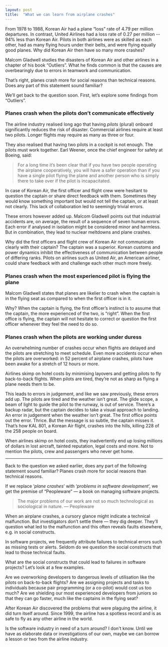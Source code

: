 ```yaml
---
layout: post
title:  "What we can learn from airplane crashes"
---
```

From 1978 to 1988, Korean Air had a plane “loss” rate of 4.79 per million departures.
In contrast, United Airlines had a loss rate of 0.27 per million -- 94% less than Korean Air. 
Pilots in both airlines were as skilled as each other, 
had as many flying hours under their belts, and were flying equally good planes. 
Why did Korean Air then have so many more crashes?

Malcom Gladwell studies the disasters of Korean Air 
and other airlines in a chapter of his book “Outliers”. 
What he finds common is that the causes are overbearingly due to errors in teamwork and communication.

That’s right, planes crash more for social reasons than technical reasons. 
Does any part of this statement sound familiar?

We’ll get back to the question soon. 
First, let’s explore some findings from “Outliers”.

### Planes crash when the pilots don’t communicate effectively

The airline industry realised long ago that having _pilots_ (plural)
onboard significantly reduces the risk of disaster. 
Commercial airlines require at least two pilots. 
Longer flights may require as many as three or four.

They also realised that having two pilots in a cockpit is not enough. 
The pilots must work together. 
Earl Weener, once the chief engineer for safety at Boeing, said:

> For a long time it’s been clear that if you have two people operating the airplane cooperatively, 
> you will have a safer operation than if you have a single pilot flying the plane 
> and another person who is simply there to take over if the pilot is incapacitated.

In case of Korean Air, the first officer 
and flight crew were hesitant to question the captain 
or share direct feedback with them. 
Sometimes they would know something important but would not tell the captain, 
or at least not clearly. 
This lack of collaboration led to seemingly trivial errors.

These errors however added up. 
Malcom Gladwell points out that industrial accidents are, 
on average, the result of a sequence of seven human errors. 
Each error if analysed in isolation might be considered minor and harmless. 
But in combination, they lead to nuclear meltdowns and plane crashes.

Why did the first officers and flight crew of Korean Air 
not communicate clearly with their captain? 
The captain was a superior. 
Korean customs and power dynamics inhibit 
the effectiveness of communication between people of differing ranks. 
Pilots on airlines such as United Air, an American airliner, 
could share feedback with and challenge each other much more freely.

### Planes crash when the most experienced pilot is flying the plane

Malcom Gladwell states that planes are likelier to 
crash when the captain is in the flying seat as compared to 
when the first officer is in it.

Why? When the captain is flying, 
the first officer’s instinct is to assume that the captain, 
the more experienced of the two, is “right”. 
When the first office is flying, 
the captain will not hesitate to correct or 
question the first officer whenever they feel the need to do so.

### Planes crash when the pilots are working under duress

An overwhelming number of crashes occur when flights 
are delayed and the pilots are stretching to meet schedule. 
Even more accidents occur when the pilots are overworked: 
in 52 percent of airplane crashes, 
pilots have been awake for a stretch of 12 hours or more.

Airlines skimp on hotel costs by minimising layovers 
and getting pilots to fly back-to-back flights. 
When pilots are tired, they’re not as sharp as flying a plane needs them to be.

This leads to errors in judgement, and like we saw previously, 
these errors add up. 
The pilots are tired and the weather isn’t great. 
The glide scope, a beam of light to guide the pilot to the runway, 
is out of service. There’s a backup radar, 
but the captain decides to take a visual approach to landing. 
An error in judgement when the weather isn’t great. 
The first office points out the error. Thrice. 
But the message is so subtle, the captain misses it. 
That’s how KAL 801, a Korean Air flight, crashes into the hills, 
killing 228 of the 258 people on board.

When airlines skimp on hotel costs, 
they inadvertently end up losing millions of dollars in lost aircraft, 
tainted reputation, legal costs and more. 
Not to mention the pilots, crew and passengers who never get home.

---

Back to the question we asked earlier, 
does any part of the following statement sound familiar? 
Planes crash more for social reasons than technical reasons.

If we replace ‘_plane crashes_’ with ‘_problems in software development_’, 
we get the premise of “Peopleware” — a book on managing software projects.

> The major problems of our work are not so much 
> technological as sociological in nature. — Peopleware

When an airplane crashes, a cursory glance might indicate a technical malfunction. 
But investigators don’t settle there — they dig deeper. 
They’ll question what led to the malfunction and this often reveals faults elsewhere, 
e.g. in social constructs.

In software projects, 
we frequently attribute failures to technical errors such as missing tests or alerts. 
Seldom do we question the social constructs that lead to those technical faults.

What are the social constructs that could lead to failures in software projects? 
Let’s look at a few examples.

Are we overworking developers to dangerous levels of utilisation 
like the pilots on back-to-back flights? 
Are we assigning projects and tasks to individuals 
because pair programming (or a co-pilot) would cost us too much? 
Are we shielding our most experienced developers from 
juniors so that they can go faster, much like the captains in the flying seat?

After Korean Air discovered the problems that were plaguing the airline, 
it did turn itself around. Since 1999, the airline has a spotless record 
and is as safe to fly as any other airline in the world.

Is the software industry in need of a turn around?
I don't know. Until we have as elaborate data or investigations of our own, 
maybe we can borrow a lesson or two from the airline industry.